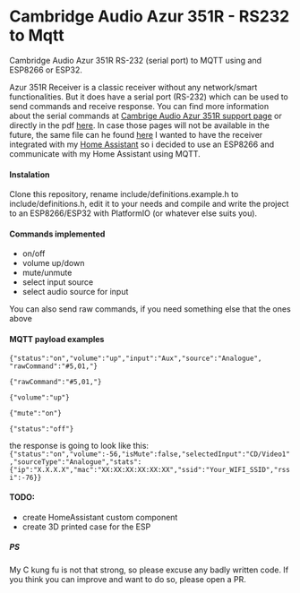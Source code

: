 
# Cambridge Audio Azur 351R - RS232 to Mqtt

  
Cambridge Audio Azur 351R RS-232 (serial port) to MQTT using and ESP8266 or ESP32.
 

Azur 351R Receiver is a classic receiver without any network/smart functionalities. But it does have a serial port (RS-232) which can be used to send commands and receive response. You can find more information about the serial commands at [Cambrige Audio Azur 351R support page](https://techsupport.cambridgeaudio.com/hc/en-us/articles/200926722-Azur-351R) or directly in the pdf [here](https://techsupport.cambridgeaudio.com/hc/en-us/article_attachments/360000079738/Azur_351R_Serial_Control_Protocol.pdf). In case those pages will not be available in the future, the same file can he found [here](Azur%20351R%20erial%20Control%20Protocol.pdf)
I wanted to have the receiver integrated with my [Home Assistant](https://www.home-assistant.io/) so i decided to use an ESP8266 and communicate with my Home Assistant using MQTT.

#### Instalation
Clone this repository, rename include/definitions.example.h to include/definitions.h, edit it to your needs and compile and write the project to an ESP8266/ESP32 with PlatformIO (or whatever else suits you).

#### Commands implemented

 - on/off
 - volume up/down
 - mute/unmute
 - select input source
 - select audio source for input

You can also send raw commands, if you need something else that the ones above

#### MQTT payload examples

    {"status":"on","volume":"up","input":"Aux","source":"Analogue", "rawCommand":"#5,01,"}

    {"rawCommand":"#5,01,"}

    {"volume":"up"}

    {"mute":"on"}

    {"status":"off"}

the response is going to look like this:
`{"status":"on","volume":-56,"isMute":false,"selectedInput":"CD/Video1","sourceType":"Analogue","stats":{"ip":"X.X.X.X","mac":"XX:XX:XX:XX:XX:XX","ssid":"Your_WIFI_SSID","rssi":-76}}`

#### TODO:
- create HomeAssistant custom component
- create 3D printed case for the ESP

##### PS
My C kung fu is not that strong, so please excuse any badly written code. If you think you can improve and want to do so, please open a PR.

